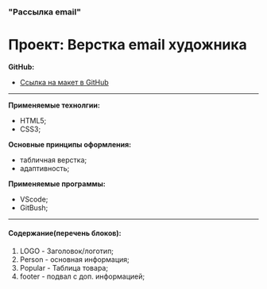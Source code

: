### "Рассылка email"
# Проект: Верстка email художника

**GitHub:**
* [Ссылка на макет в GitHub](https://talidoom.github.io/email-artist/index.html)
  
---
**Применяемые технолгии:**
- HTML5;
- CSS3;
  
**Основные принципы оформления:**
- табличная верстка;
- адаптивность;
  
**Применяемые программы:**
- VScode;
- GitBush;
  
---
#### **Содержание(перечень блоков):**
1. LOGO - Заголовок/логотип;
2. Person - основная информация;
3. Popular - Таблица товара;
4. footer - подвал с доп. информацией;
